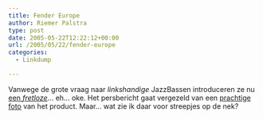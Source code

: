 ```yaml
---
title: Fender Europe
author: Riemer Palstra
type: post
date: 2005-05-22T12:22:12+00:00
url: /2005/05/22/fender-europe
categories:
  - Linkdump

---
```

Vanwege de grote vraag naar _linkshandige_ JazzBassen introduceren ze nu [een _fretloze_][1]&#8230; eh&#8230; oke. Het persbericht gaat vergezeld van een [prachtige foto][2] van het product. Maar&#8230; wat zie ik daar voor streepjes op de nek?

 [1]: http://www.fendereurope.com/news/AmericanDeluxeJazzBassFretless.asp
 [2]: http://www.fendereurope.com/news/images/am-dx-jzzbss-frtlss.jpg